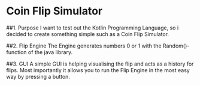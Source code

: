 # Coin Flip Simulator

##1. Purpose
I want to test out the Kotlin Programming Language, so i decided to create something simple such as a Coin Flip Simulator.

##2. Flip Engine
The  Engine generates numbers 0 or 1 with the Random()-function of the java library.

##3. GUI
A simple GUI is helping visualising the flip and acts as a history for flips. Most importantly it allows you to run the Flip Engine in the most easy way by pressing a button.